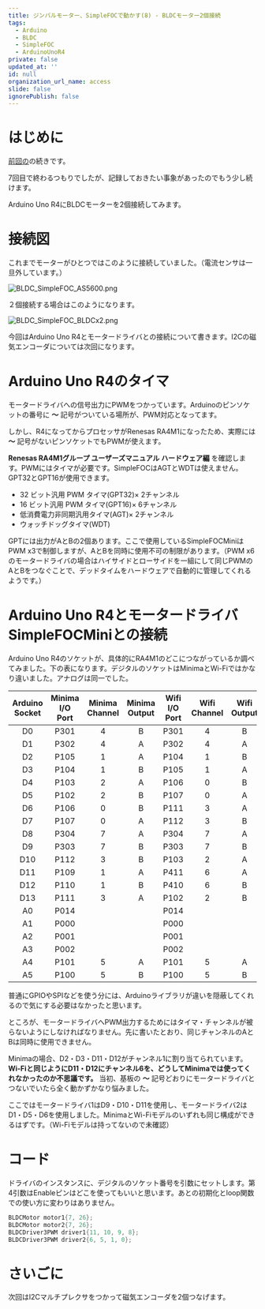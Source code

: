 ```yaml
---
title: ジンバルモーター、SimpleFOCで動かす(8) - BLDCモーター2個接続
tags:
  - Arduino
  - BLDC
  - SimpleFOC
  - ArduinoUnoR4
private: false
updated_at: ''
id: null
organization_url_name: access
slide: false
ignorePublish: false
---
```

# はじめに

[前回の](https://qiita.com/8ga3/items/29c241aa43adbf6908d1)の続きです。

7回目で終わるつもりでしたが、記録しておきたい事象があったのでもう少し続けます。

Arduino Uno R4にBLDCモーターを2個接続してみます。

# 接続図

これまでモーターがひとつではこのように接続していました。（電流センサは一旦外しています。）

![BLDC_SimpleFOC_AS5600.png](https://qiita-image-store.s3.ap-northeast-1.amazonaws.com/0/3569302/fc481c46-e237-f3de-40cb-9ae2ba4667e7.png)

２個接続する場合はこのようになります。

![BLDC_SimpleFOC_BLDCx2.png](https://qiita-image-store.s3.ap-northeast-1.amazonaws.com/0/3569302/10f2b776-3909-6b4d-901a-d5930300902b.png)

今回はArduino Uno R4とモータードライバとの接続について書きます。I2Cの磁気エンコーダについては次回になります。

# Arduino Uno R4のタイマ

モータードライバへの信号出力にPWMをつかっています。Arduinoのピンソケットの番号に **〜** 記号がついている場所が、PWM対応となってます。

しかし、R4になってからプロセッサがRenesas RA4M1になったため、実際には **〜** 記号がないピンソケットでもPWMが使えます。

**Renesas RA4M1グループ ユーザーズマニュアル ハードウェア編** を確認します。PWMにはタイマが必要です。SimpleFOCはAGTとWDTは使えません。GPT32とGPT16が使用できます。

* 32 ビット汎用 PWM タイマ(GPT32)× 2チャンネル
* 16 ビット汎用 PWM タイマ(GPT16)× 6チャンネル
* 低消費電力非同期汎用タイマ(AGT)× 2チャンネル
* ウォッチドッグタイマ(WDT)

GPTには出力がAとBの2個あります。ここで使用しているSimpleFOCMiniはPWM x3で制御しますが、AとBを同時に使用不可の制限があります。（PWM x6のモータードライバの場合はハイサイドとローサイドを一組にして同じPWMのAとBをつなぐことで、デッドタイムをハードウェアで自動的に管理してくれるようです。）

# Arduino Uno R4とモータードライバSimpleFOCMiniとの接続

Arduino Uno R4のソケットが、具体的にRA4M1のどこにつながっているか調べてみました。下の表になります。デジタルのソケットはMinimaとWi-Fiではかなり違いました。アナログは同一でした。

|Arduino<br>Socket|Minima<br>I/O Port|Minima<br>Channel|Minima<br>Output|Wifi<br>I/O Port|Wifi<br>Channel|Wifi<br>Output|Motor<br>Driver|
|:--:|:----:|:-:|:-:|:----:|:-:|:-:|:-:|
|D0  | P301 | 4 | B | P301 | 4 | B |
|D1  | P302 | 4 | A | P302 | 4 | A | 2 |
|D2  | P105 | 1 | A | P104 | 1 | B |
|D3  | P104 | 1 | B | P105 | 1 | A |
|D4  | P103 | 2 | A | P106 | 0 | B |
|D5  | P102 | 2 | B | P107 | 0 | A | 2 |
|D6  | P106 | 0 | B | P111 | 3 | A | 2 |
|D7  | P107 | 0 | A | P112 | 3 | B |
|D8  | P304 | 7 | A | P304 | 7 | A |
|D9  | P303 | 7 | B | P303 | 7 | B | 1 |
|D10 | P112 | 3 | B | P103 | 2 | A | 1 |
|D11 | P109 | 1 | A | P411 | 6 | A | 1 |
|D12 | P110 | 1 | B | P410 | 6 | B |
|D13 | P111 | 3 | A | P102 | 2 | B |
|A0  | P014 |   |   | P014 |
|A1  | P000 |   |   | P000 |
|A2  | P001 |   |   | P001 |
|A3  | P002 |   |   | P002 |
|A4  | P101 | 5 | A | P101 | 5 | A |
|A5  | P100 | 5 | B | P100 | 5 | B |

普通にGPIOやSPIなどを使う分には、Arduinoライブラリが違いを隠蔽してくれるので気にする必要はなかったと思います。

ところが、モータードライバへPWM出力するためにはタイマ・チャンネルが被らないようにしなければなりません。先に書いたとおり、同じチャンネルのAとBは同時に使用できません。

Minimaの場合、D2・D3・D11・D12がチャンネル1に割り当てられています。 **Wi-Fiと同じようにD11・D12にチャンネル6を、どうしてMinimaでは使ってくれなかったのか不思議です。** 当初、基板の **〜** 記号どおりにモータードライバとつないでいたら全く動かずかなり悩みました。

ここではモータードライバ1はD9・D10・D11を使用し、モータードライバ2はD1・D5・D6を使用しました。MinimaとWi-Fiモデルのいずれも同じ構成ができるはずです。（Wi-Fiモデルは持ってないので未確認）

# コード

ドライバのインスタンスに、デジタルのソケット番号を引数にセットします。第4引数はEnableピンはどこを使ってもいいと思います。あとの初期化とloop関数での使い方に変わりはありません。

```cpp
BLDCMotor motor1{7, 26};
BLDCMotor motor2{7, 26};
BLDCDriver3PWM driver1{11, 10, 9, 8};
BLDCDriver3PWM driver2{6, 5, 1, 0};
```

# さいごに

次回はI2Cマルチプレクサをつかって磁気エンコーダを2個つなげます。

